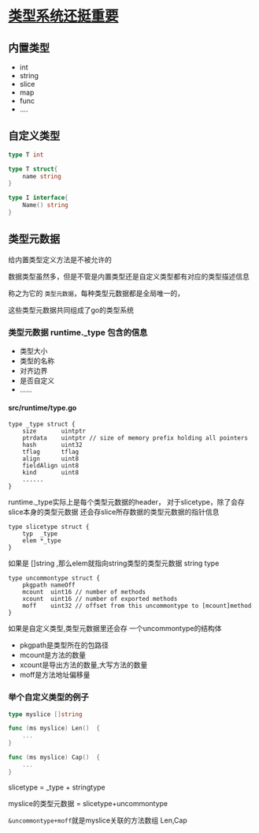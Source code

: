 # [类型系统还挺重要](https://www.bilibili.com/video/BV1iZ4y1T7zF?p=1)

## 内置类型
- int
- string
- slice
- map
- func
- ....

## 自定义类型
```go
type T int

type T struct{
	name string
}

type I interface{
	Name() string
}
```

## 类型元数据
给内置类型定义方法是不被允许的

数据类型虽然多，但是不管是内置类型还是自定义类型都有对应的类型描述信息

称之为它的 `类型元数据`，每种类型元数据都是全局唯一的，

这些类型元数据共同组成了go的类型系统

### 类型元数据 runtime._type 包含的信息
- 类型大小
- 类型的名称
- 对齐边界
- 是否自定义
- ...... 

#### src/runtime/type.go
```
type _type struct {
	size       uintptr
	ptrdata    uintptr // size of memory prefix holding all pointers
	hash       uint32
	tflag      tflag
	align      uint8
	fieldAlign uint8
	kind       uint8
	......
}
```

runtime._type实际上是每个类型元数据的header，
对于slicetype，除了会存slice本身的类型元数据
还会存slice所存数据的类型元数据的指针信息

```
type slicetype struct {
	typ  _type
	elem *_type
}
```
如果是 []string ,那么elem就指向string类型的类型元数据 string type

```
type uncommontype struct {
	pkgpath nameOff
	mcount  uint16 // number of methods
	xcount  uint16 // number of exported methods
	moff    uint32 // offset from this uncommontype to [mcount]method
}
```
如果是自定义类型,类型元数据里还会存 一个uncommontype的结构体
- pkgpath是类型所在的包路径
- mcount是方法的数量
- xcount是导出方法的数量,大写方法的数量
- moff是方法地址偏移量

### 举个自定义类型的例子
```go
type myslice []string

func (ms myslice) Len()  {
    ...
}

func (ms myslice) Cap()  {
    ...
}
```
slicetype = _type + stringtype

myslice的类型元数据 = slicetype+uncommontype

`&uncommontype+moff`就是myslice关联的方法数组 Len,Cap 